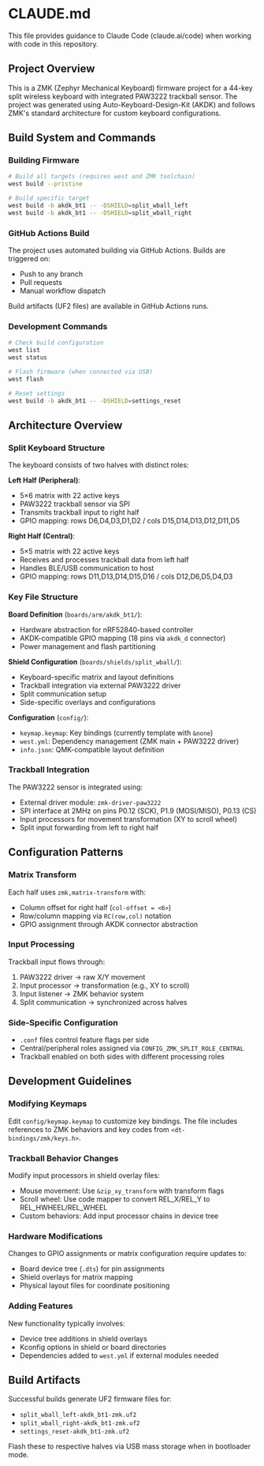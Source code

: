 # CLAUDE.md

This file provides guidance to Claude Code (claude.ai/code) when working with code in this repository.

## Project Overview

This is a ZMK (Zephyr Mechanical Keyboard) firmware project for a 44-key split wireless keyboard with integrated PAW3222 trackball sensor. The project was generated using Auto-Keyboard-Design-Kit (AKDK) and follows ZMK's standard architecture for custom keyboard configurations.

## Build System and Commands

### Building Firmware
```bash
# Build all targets (requires west and ZMK toolchain)
west build --pristine

# Build specific target
west build -b akdk_bt1 -- -DSHIELD=split_wball_left
west build -b akdk_bt1 -- -DSHIELD=split_wball_right
```

### GitHub Actions Build
The project uses automated building via GitHub Actions. Builds are triggered on:
- Push to any branch
- Pull requests
- Manual workflow dispatch

Build artifacts (UF2 files) are available in GitHub Actions runs.

### Development Commands
```bash
# Check build configuration
west list
west status

# Flash firmware (when connected via USB)
west flash

# Reset settings
west build -b akdk_bt1 -- -DSHIELD=settings_reset
```

## Architecture Overview

### Split Keyboard Structure
The keyboard consists of two halves with distinct roles:

**Left Half (Peripheral)**:
- 5×6 matrix with 22 active keys
- PAW3222 trackball sensor via SPI
- Transmits trackball input to right half
- GPIO mapping: rows D6,D4,D3,D1,D2 / cols D15,D14,D13,D12,D11,D5

**Right Half (Central)**:
- 5×5 matrix with 22 active keys  
- Receives and processes trackball data from left half
- Handles BLE/USB communication to host
- GPIO mapping: rows D11,D13,D14,D15,D16 / cols D12,D6,D5,D4,D3

### Key File Structure

**Board Definition** (`boards/arm/akdk_bt1/`):
- Hardware abstraction for nRF52840-based controller
- AKDK-compatible GPIO mapping (18 pins via `akdk_d` connector)
- Power management and flash partitioning

**Shield Configuration** (`boards/shields/split_wball/`):
- Keyboard-specific matrix and layout definitions
- Trackball integration via external PAW3222 driver
- Split communication setup
- Side-specific overlays and configurations

**Configuration** (`config/`):
- `keymap.keymap`: Key bindings (currently template with `&none`)
- `west.yml`: Dependency management (ZMK main + PAW3222 driver)
- `info.json`: QMK-compatible layout definition

### Trackball Integration

The PAW3222 sensor is integrated using:
- External driver module: `zmk-driver-paw3222`
- SPI interface at 2MHz on pins P0.12 (SCK), P1.9 (MOSI/MISO), P0.13 (CS)
- Input processors for movement transformation (XY to scroll wheel)
- Split input forwarding from left to right half

## Configuration Patterns

### Matrix Transform
Each half uses `zmk,matrix-transform` with:
- Column offset for right half (`col-offset = <6>`)
- Row/column mapping via `RC(row,col)` notation
- GPIO assignment through AKDK connector abstraction

### Input Processing
Trackball input flows through:
1. PAW3222 driver → raw X/Y movement
2. Input processor → transformation (e.g., XY to scroll)
3. Input listener → ZMK behavior system
4. Split communication → synchronized across halves

### Side-Specific Configuration
- `.conf` files control feature flags per side
- Central/peripheral roles assigned via `CONFIG_ZMK_SPLIT_ROLE_CENTRAL`
- Trackball enabled on both sides with different processing roles

## Development Guidelines

### Modifying Keymaps
Edit `config/keymap.keymap` to customize key bindings. The file includes references to ZMK behaviors and key codes from `<dt-bindings/zmk/keys.h>`.

### Trackball Behavior Changes
Modify input processors in shield overlay files:
- Mouse movement: Use `&zip_xy_transform` with transform flags
- Scroll wheel: Use code mapper to convert REL_X/REL_Y to REL_HWHEEL/REL_WHEEL
- Custom behaviors: Add input processor chains in device tree

### Hardware Modifications
Changes to GPIO assignments or matrix configuration require updates to:
- Board device tree (`.dts`) for pin assignments
- Shield overlays for matrix mapping
- Physical layout files for coordinate positioning

### Adding Features
New functionality typically involves:
- Device tree additions in shield overlays
- Kconfig options in shield or board directories
- Dependencies added to `west.yml` if external modules needed

## Build Artifacts

Successful builds generate UF2 firmware files for:
- `split_wball_left-akdk_bt1-zmk.uf2`
- `split_wball_right-akdk_bt1-zmk.uf2`  
- `settings_reset-akdk_bt1-zmk.uf2`

Flash these to respective halves via USB mass storage when in bootloader mode.